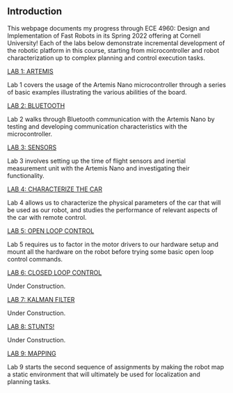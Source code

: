 <head>
		<title>ECE 4960 - Fast Robots, Aparajito Saha</title>
		<link rel="shortcut icon" type="image/png" href="./images/fastrobot.png">
        	<link rel="icon" type="image/png" href="./images/fastrobot.png">
</head>

## Introduction
This webpage documents my progress through ECE 4960: Design and Implementation of Fast Robots in its Spring 2022 offering at Cornell University! Each of the labs below demonstrate incremental development of the robotic platform in this course, starting from microcontroller and robot characterization up to complex planning and control execution tasks.

[LAB 1: ARTEMIS](./lab1.html)

Lab 1 covers the usage of the Artemis Nano microcontroller through a series of basic examples illustrating the various abilities of the board.

[LAB 2: BLUETOOTH](./lab2.html)

Lab 2 walks through Bluetooth communication with the Artemis Nano by testing and developing communication characteristics with the microcontroller.

[LAB 3: SENSORS](./lab3.html)

Lab 3 involves setting up the time of flight sensors and inertial measurement unit with the Artemis Nano and investigating their functionality.

[LAB 4: CHARACTERIZE THE CAR](./lab4.html)

Lab 4 allows us to characterize the physical parameters of the car that will be used as our robot, and studies the performance of relevant aspects of the car with remote control.


[LAB 5: OPEN LOOP CONTROL](./lab5.html)

Lab 5 requires us to factor in the motor drivers to our hardware setup and mount all the hardware on the robot before trying some basic open loop control commands.

[LAB 6: CLOSED LOOP CONTROL](./lab6.html)

Under Construction.

[LAB 7: KALMAN FILTER](./lab7.html)

Under Construction.

[LAB 8: STUNTS!](./lab8.html)

Under Construction.

[LAB 9: MAPPING](./lab5.html)

Lab 9 starts the second sequence of assignments by making the robot map a static environment that will ultimately be used for localization and planning tasks.
